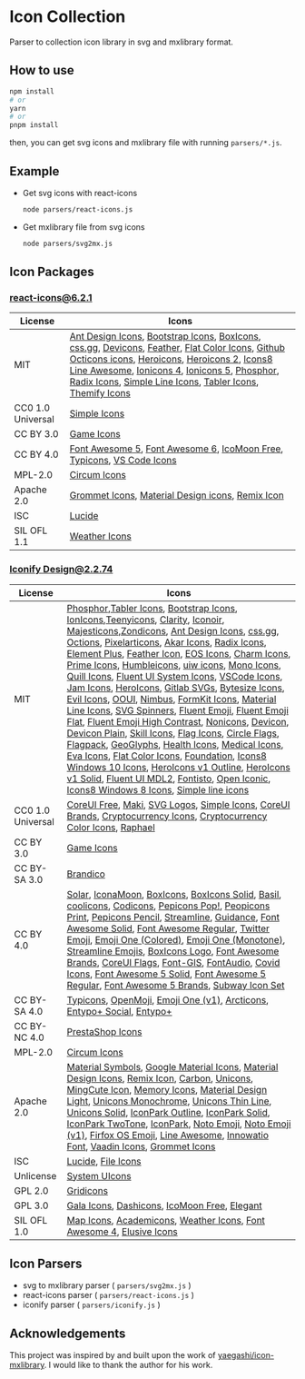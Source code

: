 # Icon Collection

Parser to collection icon library in svg and mxlibrary format.

## How to use

```bash
npm install
# or
yarn
# or
pnpm install
```

then, you can get svg icons and mxlibrary file with running `parsers/*.js`.

## Example

* Get svg icons with react-icons

  ```bash
  node parsers/react-icons.js
  ```

* Get mxlibrary file from svg icons

    ```bash
    node parsers/svg2mx.js
    ```

## Icon Packages

### [react-icons@6.2.1](https://react-icons.github.io/react-icons)

| License | Icons |
| --- | --- |
|MIT|[Ant Design Icons](https://github.com/ant-design/ant-design-icons), [Bootstrap Icons](https://github.com/twbs/icons), [BoxIcons](https://github.com/atisawd/boxicons), [css.gg](https://github.com/astrit/css.gg), [Devicons](https://vorillaz.github.io/devicons/), [Feather](https://feathericons.com/), [Flat Color Icons](https://github.com/icons8/flat-color-icons), [Github Octicons icons](https://octicons.github.com/), [Heroicons](https://github.com/tailwindlabs/heroicons), [Heroicons 2](https://github.com/tailwindlabs/heroicons), [Icons8 Line Awesome](https://icons8.com/line-awesome), [Ionicons 4](https://ionicons.com/), [Ionicons 5](https://ionicons.com/), [Phosphor](https://github.com/phosphor-icons/core), [Radix Icons](https://icons.radix-ui.com/), [Simple Line Icons](https://thesabbir.github.io/simple-line-icons/), [Tabler Icons](https://github.com/tabler/tabler-icons), [Themify Icons](https://github.com/lykmapipo/themify-icons)|
|CC0 1.0 Universal|[Simple Icons](https://simpleicons.org/)|
|CC BY 3.0|[Game Icons](https://game-icons.net/)|
|CC BY 4.0|[Font Awesome 5](https://fontawesome.com/), [Font Awesome 6](https://fontawesome.com/), [IcoMoon Free](https://github.com/Keyamoon/IcoMoon-Free), [Typicons](http://s-ings.com/typicons/), [VS Code Icons](https://github.com/microsoft/vscode-codicons)|
|MPL-2.0|[Circum Icons](https://circumicons.com/)|
|Apache 2.0|[Grommet Icons](https://github.com/grommet/grommet-icons), [Material Design icons](http://google.github.io/material-design-icons/), [Remix Icon](https://github.com/Remix-Design/RemixIcon)|
|ISC|[Lucide](https://lucide.dev/)|
|SIL OFL 1.1|[Weather Icons](https://erikflowers.github.io/weather-icons/)|

### [Iconify Design@2.2.74](https://iconify.design/)

| License | Icons |
| --- | --- |
|MIT|[Phosphor](https://github.com/phosphor-icons/core),[Tabler Icons](https://github.com/tabler/tabler-icons), [Bootstrap Icons](https://github.com/twbs/icons), [IonIcons](https://github.com/ionic-team/ionicons),[Teenyicons](https://github.com/teenyicons/teenyicons), [Clarity](https://github.com/vmware/clarity), [Iconoir](https://github.com/iconoir-icons/iconoir), [Majesticons](https://github.com/halfmage/majesticons),[Zondicons](https://github.com/dukestreetstudio/zondicons), [Ant Design Icons](https://github.com/ant-design/ant-design-icons), [css.gg](https://github.com/astrit/css.gg), [Octions](https://github.com/primer/octicons/), [Pixelarticons](https://github.com/halfmage/pixelarticons), [Akar Icons](https://github.com/artcoholic/akar-icons), [Radix Icons](https://github.com/radix-ui/icons), [Element Plus](https://github.com/element-plus/element-plus-icons), [Feather Icon](https://github.com/feathericon/feathericon), [EOS Icons](https://gitlab.com/SUSE-UIUX/eos-icons), [Charm Icons](https://github.com/jaynewey/charm-icons), [Prime Icons](https://github.com/primefaces/primeicons), [Humbleicons](https://github.com/zraly/humbleicons), [uiw icons](https://github.com/uiwjs/icons), [Mono Icons](https://github.com/mono-company/mono-icons), [Quill Icons](https://www.figma.com/community/file/1034432054377533052/Quill-Iconset), [Fluent UI System Icons](https://github.com/microsoft/fluentui-system-icons), [VSCode Icons](https://github.com/vscode-icons/vscode-icons), [Jam Icons](https://github.com/michaelampr/jam), [HeroIcons](https://github.com/tailwindlabs/heroicons), [Gitlab SVGs](https://gitlab.com/gitlab-org/gitlab-svgs/-/tree/main), [Bytesize Icons](https://github.com/danklammer/bytesize-icons), [Evil Icons](https://github.com/evil-icons/evil-icons), [OOUI](https://github.com/wikimedia/oojs-ui), [Nimbus](https://github.com/cyberalien/nimbus-icons), [FormKit Icons](https://github.com/formkit/formkit/tree/master/packages/icons), [Material Line Icons](https://github.com/cyberalien/line-md), [SVG Spinners](https://github.com/n3r4zzurr0/svg-spinners), [Fluent Emoji](https://github.com/microsoft/fluentui-emoji), [Fluent Emoji Flat](https://github.com/microsoft/fluentui-emoji), [Fluent Emoji High Contrast](https://github.com/microsoft/fluentui-emoji), [Nonicons](https://github.com/yamatsum/nonicons), [Devicon](https://github.com/devicons/devicon/tree/master), [Devicon Plain](https://github.com/devicons/devicon/tree/master), [Skill Icons](https://github.com/tandpfun/skill-icons), [Flag Icons](https://github.com/lipis/flag-icons), [Circle Flags](https://github.com/HatScripts/circle-flags), [Flagpack](https://github.com/Yummygum/flagpack-core), [GeoGlyphs](https://github.com/cugos/geoglyphs), [Health Icons](https://github.com/resolvetosavelives/healthicons), [Medical Icons](https://github.com/samcome/webfont-medical-icons), [Eva Icons](https://github.com/akveo/eva-icons/), [Flat Color Icons](https://github.com/icons8/flat-Color-icons), [Foundation](https://github.com/zurb/foundation-icon-fonts), [Icons8 Windows 10 Icons](https://github.com/icons8/windows-10-icons), [HeroIcons v1 Outline](https://github.com/tailwindlabs/heroicons), [HeroIcons v1 Solid](https://github.com/tailwindlabs/heroicons), [Fluent UI MDL2](https://github.com/microsoft/fluentui/tree/master/packages/react-icons-mdl2), [Fontisto](https://github.com/kenangundogan/fontisto), [Open Iconic](https://github.com/icons8/line-awesome), [Icons8 Windows 8 Icons](https://github.com/icons8/WPF-UI-Framework), [Simple line icons](https://github.com/thesabbir/simple-line-icons)|
|CC0 1.0 Universal|[CoreUI Free](https://github.com/coreui/coreui-icons), [Maki](https://github.com/mapbox/maki), [SVG Logos](https://github.com/gilbarbara/logos), [Simple Icons](https://github.com/simple-icons/simple-icons), [CoreUI Brands](https://github.com/coreui/coreui-icons), [Cryptocurrency Icons](https://github.com/atomiclabs/cryptocurrency-icons), [Cryptocurrency Color Icons](https://github.com/atomiclabs/cryptocurrency-icons), [Raphael](https://github.com/dmitrybaranovskiy/raphael)|
|CC BY 3.0|[Game Icons](https://github.com/game-icons/icons)|
|CC BY-SA 3.0|[Brandico](https://github.com/fontello/brandico.font)|
|CC BY 4.0|[Solar](https://www.figma.com/community/file/1166831539721848736), [IconaMoon](https://github.com/dariushhpg1/IconaMoon), [BoxIcons](https://github.com/atisawd/boxicons), [BoxIcons Solid](https://github.com/atisawd/boxicons), [Basil](https://www.figma.com/community/file/931906394678748246), [coolicons](https://github.com/krystonschwarze/coolicons), [Codicons](https://github.com/microsoft/vscode-codicons), [Pepicons Pop!](https://github.com/CyCraft/pepicons), [Peopicons Print](https://github.com/CyCraft/pepicons), [Pepicons Pencil](https://github.com/CyCraft/pepicons), [Streamline](https://github.com/webalys-hq/streamline-vectors), [Guidance](https://github.com/webalys-hq/streamline-vectors), [Font Awesome Solid](https://github.com/FortAwesome/Font-Awesome), [Font Awesome Regular](https://github.com/FortAwesome/Font-Awesome), [Twitter Emoji](https://github.com/twitter/twemoji), [Emoji One (Colored)](https://github.com/EmojiTwo/emojitwo), [Emoji One (Monotone)](https://github.com/EmojiTwo/emojitwo), [Streamline Emojis](https://github.com/webalys-hq/streamline-vectors), [BoxIcons Logo](https://github.com/atisawd/boxicons), [Font Awesome Brands](https://github.com/FortAwesome/Font-Awesome), [CoreUI Flags](https://github.com/coreui/coreui-icons), [Font-GIS](https://github.com/viglino/font-gis), [FontAudio](https://github.com/fefanto/fontaudio), [Covid Icons](https://github.com/webalys-hq/streamline-vectors), [Font Awesome 5 Solid](https://github.com/FortAwesome/Font-Awesome), [Font Awesome 5 Regular](https://github.com/FortAwesome/Font-Awesome), [Font Awesome 5 Brands](https://github.com/FortAwesome/Font-Awesome), [Subway Icon Set](https://github.com/mariuszostrowski/subway)|
|CC BY-SA 4.0|[Typicons](https://github.com/stephenhutchings/typicons.font), [OpenMoji](https://github.com/hfg-gmuend/openmoji), [Emoji One (v1)](https://github.com/joypixels/emojione-legacy), [Arcticons](https://github.com/Donnnno/Arcticons), [Entypo+ Social](https://github.com/chancancode/entypo-plus), [Entypo+](https://github.com/chancancode/entypo-plus)|
|CC BY-NC 4.0|[PrestaShop Icons](https://github.com/PrestaShop/prestashop-icon-font)|
|MPL-2.0|[Circum Icons](https://github.com/Klarr-Agency/Circum-Icons)|
|Apache 2.0|[Material Symbols](https://github.com/google/material-design-icons), [Google Material Icons](https://github.com/material-icons/material-icons), [Material Design Icons](https://github.com/Templarian/MaterialDesign), [Remix Icon](https://github.com/Remix-Design/RemixIcon), [Carbon](https://github.com/carbon-design-system/carbon/tree/main/packages/icons), [Unicons](https://github.com/Iconscout/unicons), [MingCute Icon](https://github.com/Richard9394/MingCute), [Memory Icons](https://github.com/Pictogrammers/Memory), [Material Design Light](https://github.com/Templarian/MaterialDesignLight), [Unicons Monochrome](https://github.com/Iconscout/unicons), [Unicons Thin Line](https://github.com/Iconscout/unicons), [Unicons Solid](https://github.com/Iconscout/unicons), [IconPark Outline](https://github.com/bytedance/IconPark), [IconPark Solid](https://github.com/bytedance/IconPark), [IconPark TwoTone](https://github.com/bytedance/IconPark), [IconPark](https://github.com/bytedance/IconPark), [Noto Emoji](https://github.com/googlefonts/noto-emoji), [Noto Emoji (v1)](https://github.com/googlefonts/noto-emoji), [Firfox OS Emoji](https://github.com/mozilla/fxemoji), [Line Awesome](https://github.com/icons8/line-awesome), [Innowatio Font](https://github.com/innowatio/iwwa-icons), [Vaadin Icons](https://github.com/vaadin/web-components), [Grommet Icons](https://github.com/grommet/grommet-icons)|
|ISC|[Lucide](https://github.com/lucide-icons/lucide), [File Icons](https://github.com/file-icons/icons)|
|Unlicense|[System UIcons](https://github.com/CoreyGinnivan/system-uicons)|
|GPL 2.0|[Gridicons](https://github.com/Automattic/gridicons)|
|GPL 3.0|[Gala Icons](https://github.com/sisyphusion/gala-icons), [Dashicons](https://github.com/WordPress/dashicons), [IcoMoon Free](https://github.com/Keyamoon/IcoMoon-Free), [Elegant](https://github.com/pprince/etlinefont-bower)|
|SIL OFL 1.0|[Map Icons](https://github.com/scottdejonge/map-icons), [Academicons](https://github.com/jpswalsh/academicons), [Weather Icons](https://github.com/erikflowers/weather-icons), [Font Awesome 4](https://github.com/FortAwesome/Font-Awesome/tree/fa-4), [Elusive Icons](https://github.com/dovy/elusive-icons)|

## Icon Parsers

* svg to mxlibrary parser ( `parsers/svg2mx.js` )
* react-icons parser ( `parsers/react-icons.js` )
* iconify parser ( `parsers/iconify.js` )

## Acknowledgements

This project was inspired by and built upon the work of [yaegashi/icon-mxlibrary](https://github.com/yaegashi/icon-collection-mxlibrary). I would like to thank the author for his work.
